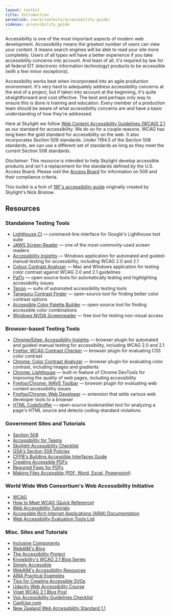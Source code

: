 ```yaml
---
layout: toolkit
title: Introduction
permalink: /work/toolkits/accessibility-guide/
sidenav: accessibility_guide
---
```


Accessibility is one of the most important aspects of modern web development. Accessibility means the greatest number of users can view your content. It means search engines will be able to read your site more completely. Users of all types will have a better experience if you take accessibility concerns into account. And least of all, it's required by law for all federal EIT (electronic information technology) products to be accessible (with a few minor exceptions).

Accessibility works best when incorporated into an agile production environment. It's very hard to adequately address accessibility concerns at the end of a project, but if taken into account at the beginning, it's quite straightforward and cost effective. The best and perhaps only way to ensure this is done is training and education. Every member of a production team should be aware of what accessibility concerns are and have a basic understanding of how they're addressed.

Here at Skylight we follow [Web Content Accessibility Guidelines (WCAG) 2.1](https://www.w3.org/TR/WCAG21/) as our standard for accessibility. We do so for a couple reasons. WCAG has long been the gold standard for accessibility on the web. It also incorporates Section 508 standards. Under 1194.5 of the Section 508 standards, we can use a different set of standards as long as they meet the current Section 508 standards.

*Disclaimer:* This resource is intended to help Skylight develop accessible products and isn't a replacement for the standards defined by the U.S. Access Board. Please visit the [Access Board](http://www.access-board.gov/guidelines-and-standards/communications-and-it/about-the-section-508-standards/section-508-standards) for information on 508 and their compliance criteria.

This toolkit is a fork of [18F's accessibility guide](https://accessibility.18f.gov/) originally created by Skylight's Nick Bristow.

## Resources

### Standalone Testing Tools

* [Lighthouse CI](https://github.com/GoogleChrome/lighthouse-ci) &mdash; command-line interface for Google's Lighthouse test suite
* [JAWS Screen Reader](https://www.freedomscientific.com/products/software/jaws/) &mdash; one of the most-commonly-used screen readers
* [Accessibility Insights](https://accessibilityinsights.io/) &mdash; Windows application for automated and guided-manual testing for accessibility, including WCAG 2.0 and 2.1
* [Colour Contrast Analyser](https://developer.paciellogroup.com/resources/contrastanalyser/) &mdash; Mac and Windows application for testing color contrast against WCAG 2.0 and 2.1 guidelines
* [Pa11y](http://pa11y.org/) &mdash; open-source tools for automatically testing and highlighting accessibility issues
* [Tenon](https://tenon.io/) &mdash; suite of automated accessibility testing tools
* [Tanaguru Contrast Finder](http://contrast-finder.tanaguru.com/) &mdash; open-source tool for finding better color contrast options
* [Accessible Color Palette Builder](https://toolness.github.io/accessible-color-matrix/) &mdash; open-source tool for finding accessible color combinations
* [Windows NVDA Screenreader](https://www.nvaccess.org/download/) &mdash; free tool for testing non-visual access

### Browser-based Testing Tools
* [Chrome/Edge: Accessibility Insights](https://accessibilityinsights.io/) &mdash; browser plugin for automated and guided-manual testing for accessibility, including WCAG 2.0 and 2.1
* [Firefox: WCAG Contrast Checker](https://addons.mozilla.org/EN-US/firefox/addon/wcag-contrast-checker/) &mdash; browser plugin for evaluating CSS color contrast
* [Chrome: Color Contrast Analyzer](https://chrome.google.com/webstore/detail/color-contrast-analyzer/dagdlcijhfbmgkjokkjicnnfimlebcll?hl=en) &mdash; browser plugin for evaluating color contrast, including images and gradients
* [Chrome: Lighthouse](https://developers.google.com/web/tools/lighthouse) &mdash; built-in feature of Chrome DevTools for improving the quality of web pages, including accessibility
* [Firefox/Chrome: WAVE Toolbar](http://wave.webaim.org/extension/) &mdash; browser plugin for evaluating web content accessibility issues
* [Firefox/Chrome: Web Developer](https://chrispederick.com/work/web-developer/) &mdash;  extension that adds various web developer tools to a browser
* [HTML CodeSniffer](http://squizlabs.github.io/HTML_CodeSniffer/) &mdash; open-source bookmarklet tool for analyzing a page's HTML source and detects coding-standard violations

### Government Sites and Tutorials
* [Section 508](https://section508.gov/)
* [Accessibility for Teams](https://accessibility.digital.gov/)
* [Skylight Accessibility Checklist](./checklist/)
* [GSA's Section 508 Policies](http://www.gsa.gov/portal/content/105254)
* [CFPB's Building Accessible Interfaces Guide](http://cfpb.github.io/design-manual/best-practices/accessibility-best-practices)
* [Creating Accessible PDFs](http://www.section508.va.gov/support/tutorials/pdf/index.asp)
* [Required Fixes for PDFs](http://www.hhs.gov/web/section-508/making-files-accessible/pdf-required/index.html)
* [Making Files Accessible (PDF, Word, Excel, Powerpoint)](http://www.hhs.gov/web/section-508/making-files-accessible/index.html)

### World Wide Web Consortium's Web Accessibility Initiative
* [WCAG](https://www.w3.org/TR/WCAG21/)
* [How to Meet WCAG (Quick Reference)](https://www.w3.org/WAI/WCAG21/quickref/)
* [Web Accessibility Tutorials](https://www.w3.org/WAI/tutorials/)
* [Accessible Rich Internet Applications (ARIA) Documentation](https://www.w3.org/html/wg/drafts/html/master/dom.html#wai-aria)
* [Web Accessibility Evaluation Tools List](https://www.w3.org/WAI/ER/tools/)

### Misc. Sites and Tutorials
* [Inclusive Components](https://inclusive-components.design/)
* [WebAIM's Blog](http://webaim.org/blog/)
* [The Accessibility Project](http://a11yproject.com/)
* [Knowbility's WCAG 2.1 Blog Series](https://knowbility.org/blog/2018/WCAG21-intro/)
* [Simply Accessible](http://simplyaccessible.com/archives/)
* [WebAIM's Accessibility Resources](http://webaim.org/resources/)
* [ARIA Practical Examples](http://heydonworks.com/practical_aria_examples/)
* [Tips for Creating Accessible SVGs](http://www.sitepoint.com/tips-accessible-svg/)
* [Udacity Web Accessibility Course](https://www.udacity.com/course/web-accessibility--ud891)
* [Viget WCAG 2.1 Blog Post](https://www.viget.com/articles/what-you-need-to-know-about-wcag-2-1/)
* [Vox Accessibility Guidelines Checklist](http://accessibility.voxmedia.com/)
* [CanIUse.com](http://caniuse.com/)
* [New Zealand Web Accessibility Standard 1.1](https://www.digital.govt.nz/standards-and-guidance/nz-government-web-standards/web-accessibility-standard-1-1/)
